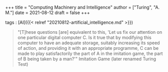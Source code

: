 +++
title = "Computing Machinery and Intelligence"
author = ["Turing", "A. M."]
date = 2021-08-12
draft = false
+++

tags
: [AI]({{< relref "20210812-artificial_intelligence.md" >}})

> "[T]hese questions [are] equivalent to this, 'Let us fix our attention on one particular digital computer C. Is it true that by modifying this computer to have an adequate storage, suitably increasing its speed of action, and providing it with an appropriate programme, C can be made to play satisfactorily the part of A in the imitation game, the part of B being taken by a man?'"
> <span class="underline">Imitation Game</span> (later renamed Turing Test)
